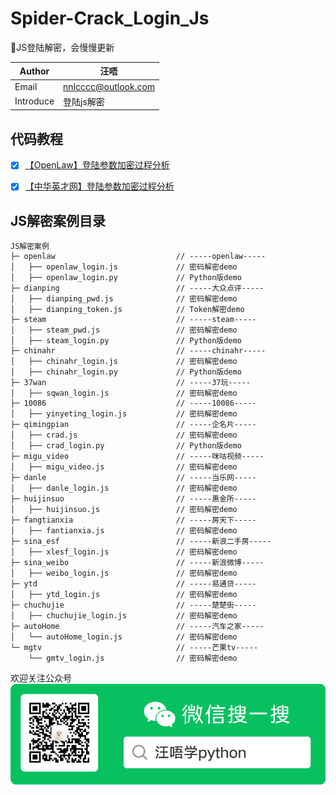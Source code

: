 # Spider-Crack_Login_Js
🎯JS登陆解密，会慢慢更新

| Author  | 汪唔 |
| --- | --- |
| Email | nnlcccc@outlook.com |
| Introduce | 登陆js解密 |

## 代码教程

- [x] [【OpenLaw】登陆参数加密过程分析](https://mp.weixin.qq.com/s/J7HPTACLbIvjvGierXuhhA)
- [x] [【中华英才网】登陆参数加密过程分析](https://blog.csdn.net/weixin_42895728/article/details/103679867)


## JS解密案例目录
```
JS解密案例
├─ openlaw                           // -----openlaw-----
│   ├── openlaw_login.js             // 密码解密demo
│   ├── openlaw_login.py             // Python版demo
├─ dianping                          // -----大众点评-----
│   ├── dianping_pwd.js              // 密码解密demo
│   ├── dianping_token.js            // Token解密demo
├─ steam                             // -----steam-----
│   ├── steam_pwd.js                 // 密码解密demo
│   ├── steam_login.py               // Python版demo
├─ chinahr                           // -----chinahr-----
│   ├── chinahr_login.js             // 密码解密demo
│   ├── chinahr_login.py             // Python版demo
├─ 37wan                             // -----37玩-----
│   ├── sqwan_login.js               // 密码解密demo
├─ 10086                             // -----10086-----
│   ├── yinyeting_login.js           // 密码解密demo
├─ qimingpian                        // -----企名片-----
│   ├── crad.js                      // 密码解密demo
│   ├── crad_login.py                // Python版demo
├─ migu_video                        // -----咪咕视频-----
│   ├── migu_video.js                // 密码解密demo
├─ danle                             // -----当乐网-----
│   ├── danle_login.js               // 密码解密demo
├─ huijinsuo                         // -----惠金所-----
│   ├── huijinsuo.js                 // 密码解密demo
├─ fangtianxia                       // -----房天下-----
│   ├── fantianxia.js                // 密码解密demo
├─ sina_esf                          // -----新浪二手房-----
│   ├── xlesf_login.js               // 密码解密demo
├─ sina_weibo                        // -----新浪微博-----
│   ├── weibo_login.js               // 密码解密demo
├─ ytd                               // -----易通贷-----
│   ├── ytd_login.js                 // 密码解密demo
├─ chuchujie                         // -----楚楚街-----
│   ├── chuchujie_login.js           // 密码解密demo
├─ autoHome                          // -----汽车之家-----
│   └── autoHome_login.js            // 密码解密demo
└─ mgtv                              // -----芒果tv-----
    └── gmtv_login.js                // 密码解密demo
```

欢迎关注公众号
![汪唔学python](https://raw.githubusercontent.com/Bindian9710/Img/master/wecath_Official/Wechat_Code_subsize.png)